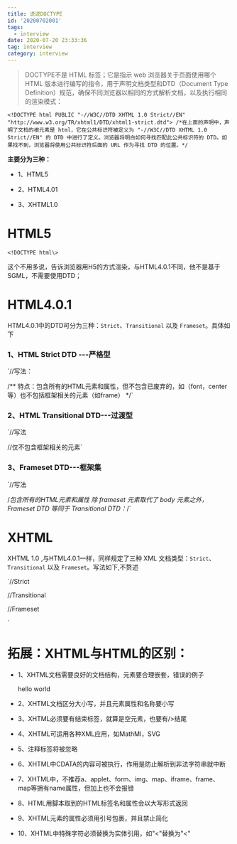 ```yaml
---
title: 说说DOCTYPE
id: '20200702001'
tags:
  - interview
date: 2020-07-20 23:33:36
tag: interview
category: interview
---
```


> DOCTYPE不是 HTML 标签；它是指示 web 浏览器关于页面使用哪个 HTML 版本进行编写的指令，用于声明文档类型和DTD（Document Type Definition）规范，确保不同浏览器以相同的方式解析文档，以及执行相同的渲染模式：

`<!DOCTYPE html
PUBLIC "-//W3C//DTD XHTML 1.0 Strict//EN" 
"http://www.w3.org/TR/xhtml1/DTD/xhtml1-strict.dtd">
 /*在上面的声明中，声明了文档的根元素是 html，它在公共标识符被定义为 "-//W3C//DTD XHTML 1.0 Strict//EN" 的 DTD 中进行了定义。浏览器将明白如何寻找匹配此公共标识符的 DTD。如果找不到，浏览器将使用公共标识符后面的 URL 作为寻找 DTD 的位置。*/` 

**主要分为三种：**

*   1、HTML5
    
*   2、HTML4.01
    
*   3、XHTML1.0
    

HTML5
=====

`<!DOCTYPE html\>` 

这个不用多说，告诉浏览器用H5的方式渲染，与HTML4.0.1不同，他不是基于 SGML，不需要使用DTD；

HTML4.0.1
=========

HTML4.0.1中的DTD可分为三种：`Strict`、`Transitional` 以及 `Frameset`。具体如下

### 1、HTML Strict DTD ---严格型

`//写法：
<!DOCTYPE HTML PUBLIC "-//W3C//DTD HTML 4.01//EN" "
http://www.w3.org/TR/html4/strict.dtd">
 /**
特点：包含所有的HTML元素和属性，但不包含已废弃的，如（font，center等）也不包括框架相关的元素（如frame）
*/` 

### 2、HTML Transitional DTD---过渡型

`//写法
<!DOCTYPE HTML PUBLIC "-//W3C//DTD HTML 4.01 Transitional//EN" "
http://www.w3.org/TR/html4/loose.dtd">
//仅不包含框架相关的元素` 

### 3、Frameset DTD---框架集

`//写法
<!DOCTYPE HTML PUBLIC "-//W3C//DTD HTML 4.01 Frameset//EN" "
http://www.w3.org/TR/html4/frameset.dtd">
/*包含所有的HTML元素和属性
除 frameset 元素取代了 body 元素之外，Frameset DTD 等同于 Transitional DTD：*/` 

XHTML
=====

XHTML 1.0 ,与HTML4.0.1一样，同样规定了三种 XML 文档类型：`Strict`、`Transitional` 以及 `Frameset`。写法如下,不赘述

`//Strict
<!DOCTYPE html
PUBLIC "-//W3C//DTD XHTML 1.0 Strict//EN" 
"http://www.w3.org/TR/xhtml1/DTD/xhtml1-strict.dtd">
//Transitional
<!DOCTYPE html PUBLIC "-//W3C//DTD XHTML 1.0 Transitional//EN" "http://www.w3.org/TR/xhtml1/DTD/xhtml1-transitional.dtd">
//Frameset
<!DOCTYPE html PUBLIC "-//W3C//DTD XHTML 1.0 Frameset//EN" "http://www.w3.org/TR/xhtml1/DTD/xhtml1-frameset.dtd">` 

拓展：XHTML与HTML的区别：
=================

*   1、XHTML文档需要良好的文档结构，元素要合理嵌套，错误的例子<p><span>hello world</p></span>
    
*   2、XHTML文档区分大小写，并且元素属性和名称要小写
    
*   3、XHTML必须要有结束标签，就算是空元素，也要有/>结尾
    
*   4、XHTML可运用各种XML应用，如MathMl，SVG
    
*   5、注释标签<!-- -->将被忽略
    
*   6、XHTML中CDATA的内容可被执行，作用是防止解析到非法字符串就中断
    
*   7、XHTML中，不推荐a、applet、form、img、map、iframe、frame、map等拥有name属性，但加上也不会报错
    
*   8、HTML用脚本取到的HTML标签名和属性会以大写形式返回
    
*   9、XHTML元素的属性必须用引号包裹，并且禁止简化
    
*   10、XHTML中特殊字符必须替换为实体引用，如"<"替换为"&lt;"
    
